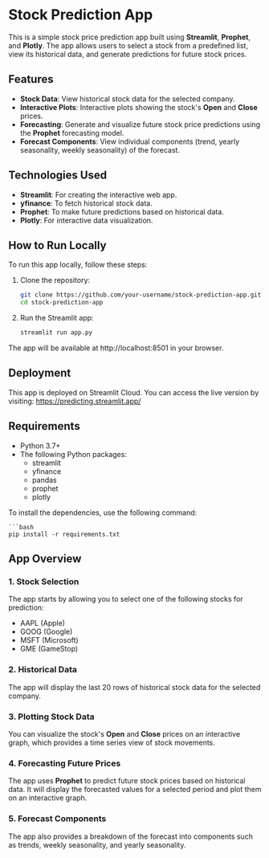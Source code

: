 # Stock Prediction App

This is a simple stock price prediction app built using **Streamlit**, **Prophet**, and **Plotly**. The app allows users to select a stock from a predefined list, view its historical data, and generate predictions for future stock prices.

## Features
- **Stock Data**: View historical stock data for the selected company.
- **Interactive Plots**: Interactive plots showing the stock's **Open** and **Close** prices.
- **Forecasting**: Generate and visualize future stock price predictions using the **Prophet** forecasting model.
- **Forecast Components**: View individual components (trend, yearly seasonality, weekly seasonality) of the forecast.

## Technologies Used
- **Streamlit**: For creating the interactive web app.
- **yfinance**: To fetch historical stock data.
- **Prophet**: To make future predictions based on historical data.
- **Plotly**: For interactive data visualization.

## How to Run Locally

To run this app locally, follow these steps:

1. Clone the repository:

   ```bash
   git clone https://github.com/your-username/stock-prediction-app.git
   cd stock-prediction-app

2. Run the Streamlit app:

   ```bash
   streamlit run app.py

The app will be available at http://localhost:8501 in your browser.

## Deployment

This app is deployed on Streamlit Cloud. You can access the live version by visiting: https://predicting.streamlit.app/

## Requirements

- Python 3.7+
- The following Python packages:
  - streamlit
  - yfinance
  - pandas
  - prophet
  - plotly
    
To install the dependencies, use the following command:

    ```bash
    pip install -r requirements.txt

## App Overview

### 1. **Stock Selection**

The app starts by allowing you to select one of the following stocks for prediction:

- AAPL (Apple)
- GOOG (Google)
- MSFT (Microsoft)
- GME (GameStop)

### 2. **Historical Data**

The app will display the last 20 rows of historical stock data for the selected company.

### 3. **Plotting Stock Data**

You can visualize the stock's **Open** and **Close** prices on an interactive graph, which provides a time series view of stock movements.

### 4. **Forecasting Future Prices**

The app uses **Prophet** to predict future stock prices based on historical data. It will display the forecasted values for a selected period and plot them on an interactive graph.

### 5. **Forecast Components**

The app also provides a breakdown of the forecast into components such as trends, weekly seasonality, and yearly seasonality.
